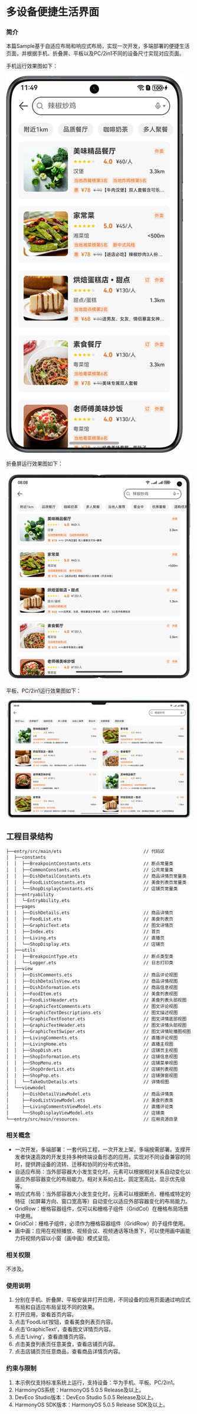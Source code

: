 # 多设备便捷生活界面

### 简介

本篇Sample基于自适应布局和响应式布局，实现一次开发，多端部署的便捷生活页面，并根据手机、折叠屏、平板以及PC/2in1不同的设备尺寸实现对应页面。

手机运行效果图如下：

![](screenshots/device/phone.png)

折叠屏运行效果图如下：

![](screenshots/device/foldable.png)

平板、PC/2in1运行效果图如下：

![](screenshots/device/2in1.png)

## 工程目录结构

```
├──entry/src/main/ets                               // 代码区
│  ├──constants  
│  │  ├──BreakpointConstants.ets                    // 断点常量类
│  │  ├──CommonConstants.ets                        // 公共常量类 
│  │  ├──DishDetailConstants.ets                    // 商品详情页常量类
│  │  ├──FoodListConstants.ets                      // 美食列表页常量类                                  
│  │  └──ShopDisplayConstants.ets                   // 店铺页常量类
│  ├──entryability  
│  │  └─EntryAbility.ets 
│  ├──pages  
│  │  ├──DishDetails.ets                            // 商品详情页
│  │  ├──FoodList.ets                               // 美食列表页
│  │  ├──GraphicText.ets                            // 图文详情页
│  │  ├──Index.ets                                  // 首页 
│  │  ├──Living.ets                                 // 直播页                                  
│  │  └──ShopDisplay.ets                            // 店铺页
│  ├──utils  
│  │  ├──BreakpointType.ets                         // 断点类型类                                  
│  │  └──Logger.ets                                 // 日志打印类
│  ├──view  
│  │  ├──DishComments.ets                           // 商品评论视图
│  │  ├──DishDetailsView.ets                        // 商品详情视图
│  │  ├──DishInformation.ets                        // 商品信息视图       
│  │  ├──FoodItem.ets                               // 美食列表视图
│  │  ├──FoodListHeader.ets                         // 美食列表头部视图 
│  │  ├──GraphicTextComments.ets                    // 图文评论视图
│  │  ├──GraphicTextDescriptions.ets                // 图文描述视图
│  │  ├──GraphicTextFooter.ets                      // 图文详情底部视图
│  │  ├──GraphicTextHeader.ets                      // 图文详情头部视图
│  │  ├──GraphicTextSwiper.ets                      // 图文详情轮播图视图
│  │  ├──LivingComments.ets                         // 直播评论视图
│  │  ├──LivingHome.ets                             // 直播主视图
│  │  ├──ShopDish.ets                               // 店铺页主视图
│  │  ├──ShopInformation.ets                        // 店铺信息视图
│  │  ├──ShopMenu.ets                               // 店铺菜单视图
│  │  ├──ShopOrderList.ets                          // 店铺列表视图
│  │  ├──ShopPop.ets                                // 店铺弹窗视图
│  │  └──TakeOutDetails.ets                         // 详情视图
│  └──viewmodel  
│     ├──DishDetailViewModel.ets                    // 商品详情类
│     ├──FoodListViewModel.ets                      // 美食列表类
│     ├──LivingCommentsViewModel.ets                // 直播评论类                                   
│     └──ShopDisplayViewModel.ets                   // 店铺类        
└──entry/src/main/resources                         // 应用资源目录
```

### 相关概念

- 一次开发，多端部署：一套代码工程，一次开发上架，多端按需部署。支撑开发者快速高效的开发支持多种终端设备形态的应用，实现对不同设备兼容的同时，提供跨设备的流转、迁移和协同的分布式体验。
- 自适应布局：当外部容器大小发生变化时，元素可以根据相对关系自动变化以适应外部容器变化的布局能力。相对关系如占比、固定宽高比、显示优先级等。
- 响应式布局：当外部容器大小发生变化时，元素可以根据断点、栅格或特定的特征（如屏幕方向、窗口宽高等）自动变化以适应外部容器变化的布局能力。
- GridRow：栅格容器组件，仅可以和栅格子组件（GridCol）在栅格布局场景中使用。
- GridCol：栅格子组件，必须作为栅格容器组件（GridRow）的子组件使用。
- 画中画：应用在视频播放、视频会议、视频通话等场景下，可以使用画中画能力将视频内容以小窗（画中画）模式呈现。

### 相关权限

不涉及。

### 使用说明

1. 分别在手机、折叠屏、平板安装并打开应用，不同设备的应用页面通过响应式布局和自适应布局呈现不同的效果。
2. 打开应用，查看首页内容。
3. 点击‘FoodList’按钮，查看美食列表页内容。
4. 点击‘GraphicText’，查看图文详情页内容。
5. 点击‘Living’，查看直播页内容。
6. 点击美食列表页任意美食，查看店铺页内容。
7. 点击店铺页页任意商品，查看商品详情页内容。

### 约束与限制

1. 本示例仅支持标准系统上运行，支持设备：华为手机、平板、PC/2in1。
2. HarmonyOS系统：HarmonyOS 5.0.5 Release及以上。
3. DevEco Studio版本：DevEco Studio 5.0.5 Release及以上。
4. HarmonyOS SDK版本：HarmonyOS 5.0.5 Release SDK及以上。